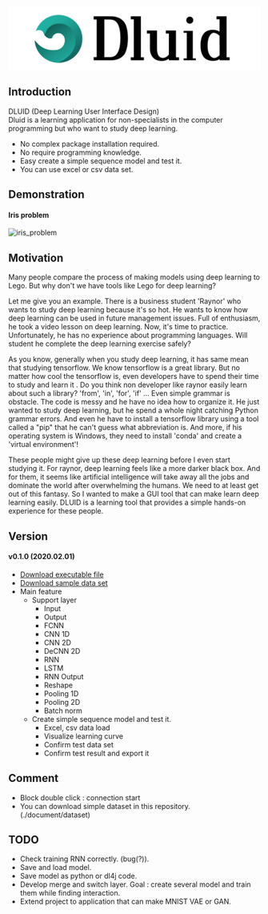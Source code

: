 ![main_icon](./document/resources/title.png)
## Introduction
DLUID (Deep Learning User Interface Design)  
Dluid is a learning application for non-specialists in the computer programming but who want to study deep learning.  

- No complex package installation required.
- No require programming knowledge.
- Easy create a simple sequence model and test it.
- You can use excel or csv data set.

## Demonstration
#### Iris problem
![iris_problem](document/resources/iris_problem_50.gif)

## Motivation
Many people compare the process of making models using deep learning to Lego.
But why don't we have tools like Lego for deep learning?

Let me give you an example.
There is a business student 'Raynor' who wants to study deep learning because it's so hot.
He wants to know how deep learning can be used in future management issues.
Full of enthusiasm, he took a video lesson on deep learning. 
Now, it's time to practice.
Unfortunately, he has no experience about programming languages.
Will student he complete the deep learning exercise safely?

As you know, generally when you study deep learning, it has same mean that studying tensorflow.
We know tensorflow is a great library.
But no matter how cool the tensorflow is, even developers have to spend their time to study and learn it .
Do you think non developer like raynor easily learn about such a library?
'from', 'in', 'for', 'if' ... Even simple grammar is obstacle.
The code is messy and he have no idea how to organize it.
He just wanted to study deep learning, but he spend a whole night catching Python grammar errors.
And even he have to install a tensorflow library using a tool called a "pip" that he can't guess what abbreviation is.
And more, if his operating system is Windows, they need to install 'conda' and create a 'virtual environment'!

These people might give up these deep learning before I even start studying it.
For raynor, deep learning feels like a more darker black box.
And for them, it seems like artificial intelligence will take away all the jobs and dominate the world after overwhelming the humans.
We need to at least get out of this fantasy.
So I wanted to make a GUI tool that can make learn deep learning easily.
DLUID is a learning tool that provides a simple hands-on experience for these people.

## Version
#### v0.1.0 (2020.02.01)  
- [Download executable file](https://github.com/kok202/Dluid/releases/download/v0.1.0/Executable.file.zip) 
- [Download sample data set](https://github.com/kok202/Dluid/releases/download/v0.1.0/Sample.data.set.zip)
- Main feature
  - Support layer
    - Input
    - Output
    - FCNN
    - CNN 1D
    - CNN 2D
    - DeCNN 2D
    - RNN
    - LSTM
    - RNN Output
    - Reshape
    - Pooling 1D
    - Pooling 2D
    - Batch norm
  - Create simple sequence model and test it.
    - Excel, csv data load
    - Visualize learning curve
    - Confirm test data set
    - Confirm test result and export it  
  
## Comment
- Block double click : connection start  
- You can download simple dataset in this repository. (./document/dataset)

## TODO 
- Check training RNN correctly. (bug(?)).
- Save and load model.
- Save model as python or dl4j code.
- Develop merge and switch layer. Goal : create several model and train them while finding interaction. 
- Extend project to application that can make MNIST VAE or GAN.
